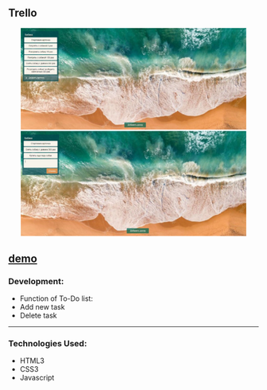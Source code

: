 <!-- ## NOTE FOR ME: JSMASTERY DASHBOARD INSTEAD WITH MINI TASKS IN IT * -->

<!--Сменить на сильный проект Pacman,ex -->

## Trello

<div align="center"><img src="https://github.com/juliaDooby/Trello/blob/main/Trello_1.JPG" width="90%" height="20%"></img></div>
<div align="center"><img src="https://github.com/juliaDooby/Trello/blob/main/Trello_2.JPG" width="90%" height="20%"></img></div>

  [demo](https://juliadooby.github.io/Trello/)
---

### Development: 

* Function of To-Do list:
* Add new task
* Delete task
---

### Technologies Used:

* HTML3
* CSS3
* Javascript 
